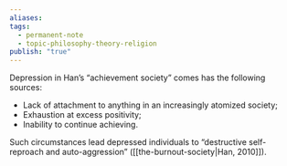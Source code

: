 ```yaml
---
aliases: 
tags:
  - permanent-note
  - topic-philosophy-theory-religion
publish: "true"
---
```

Depression in Han’s “achievement society” comes has the following sources:
- Lack of attachment to anything in an increasingly atomized society;
- Exhaustion at excess positivity;
- Inability to continue achieving.

Such circumstances lead depressed individuals to “destructive self-reproach and auto-aggression” ([[the-burnout-society|Han, 2010]]).